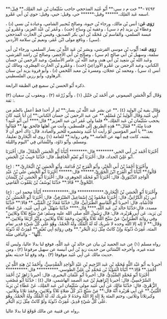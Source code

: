 ٧٤٩٢ -** خت م د سي:** أَبُو عُبَيد المذحجي حاجب سُلَيْمان بْن عَبد المَلِك،** قِيلَ:** اسمه عَبد المَلِك،****** وقيل:****** حي، وقيل: حيي، وقيل: حوي بْن أَبي عَمْرو.

**رَوَى عَن:** أنس بْن مالك، ورجاء بْن حيوة، وصالح بْنجبير الشامي، وعبادة بْن نسي (د) ، وعطاء بْن يزيد (م د سي) ، وعقبة بْن وساج (خت) ، وعُمَر بْن عَبْد العزيز، وعَمْرو بْن عبسة السلمي، والقاسم بْن مُحَمَّد بْن أَبي بكر الصديق، وقيس بْن الحارث المذحجي (سي) ، ونافع مولى ابْن عُمَر، ونعيم بْن سلامة الأردني.

**رَوَى عَنه:** أَيُّوب بْن موسى القرشي، وبشر بْن عَبد اللَّهِ بْن يسار السلمي، ورجاء بْن أَبي سلمة، وسهيل بْن أَبي صالح (م سي) ، وصالح بْن أَبي الأخضر، وصالح بْن راشد القرشي، وعَبد الله بْن سَعِيد بْن أَبي هند، وعبد اللَّه بْن عامر الأَسلميّ، وعبد الرحمن بْن حسان الكناني، وعبد الرحمن بن عَمْرو الأَوزاعِيّ (خت) ، وعَمْرو بْن الحارث المِصْرِي، ومالك بْن أنس (د سي) ، ومحمد بْن عجلان، ومسرة بْن معبد اللخمي (د) ، وأبو فروة يزيد ابن سنان الرهاوي، وأبو رزين الفلسطيني.

ذكره أَبُو الحسن بْن سميع فِي الطبقة الرابعة.

وَقَال أَبُو الْحَسَنِ الميموني عن أَحْمَد بْن حَنْبَل (١) ، وأَبُو زُرْعَة (٢) ، ويعقوب بْن سفيان (٣) : ثقة.

وَقَال بقية بْن الوليد (٤) ،** عن بشر عَبد اللَّه بْن يسار:** لم أر أحدا قط أعمل بالعلم من أَبِي عُبَيد.وَقَال الْوَلِيدُ بْنُ مُسْلِمٍ،** عن عبد الرحمن بْن حسان الكناني:** إن أبا عُبَيد كَانَ يحجب سُلَيْمان بْن عَبد المَلِك،** فلما ولي عُمَر ابن عبد العزيز** قال:**** أين أَبُو عُبَيد؟ فدنا مِنْهُ،** فَقَالَ:** هَذِهِ الطريق إِلَى فلسطين، وأنت من أهلها فالحق بها.** فَقَالُوا بعد:** يا أمير المؤمنين لَوْ رأيت أبا عُبَيد وتشميره للخير والعبادة. قال: ذاك أحق أن لا يفتنه، كانت فِيهِ أبهة عن العامة،** وفي رواية:** للعامة (١) روى له الْبُخَارِيّ تعليقا، ومسلم، وأَبُو دَاوُد، والنَّسَائي فِي "اليوم والليلة.

أَخْبَرَنَا أَحْمَد بْن أَبي الخير،******** قال:******** أَنْبَأَنَا أَبُو الْحَسَنِ الْجَمَّالُ، قال: أَخْبَرَنَا أَبُو عَلِيّ الحداد، قال: أَخْبَرَنَا أَبُو نُعَيْمٍ الْحَافِظُ، قال: حَدَّثَنَا حَبِيبُ بْنُ الْحَسَنِ.

(ح) : وأَخْبَرَنَا أَحْمَدُ بْنُ أَبي الْخَيْرِ، وأَبُو الْفَرَجِ بْنُ قُدَامَةَ، وأَبُو الْحَسَنِ بْنُ الْبُخَارِيِّ،** قَالُوا:** أَنْبَأَنَا أَبُو الْفَرَجِ ابْنُ الْجَوْزِيِّ،****** قال:****** أَخْبَرَنَا أَبُو الْحَسَن علي بْنُ عَبْدِ الْوَاحِدِ الدَّيْنَوَرِيُّ، قال: أَخْبَرَنَا أَبُو مُحَمَّد الجوهري، قال: أَخْبَرَنَا أَبُو الْحَسَنِ بْنُ كَيْسَانَ النَّحْوِيُّ.** قَالا:** حَدَّثَنَا يُوسُفُ بْنُ يَعْقُوبَ الْقَاضِي.

(ح) : وأَخْبَرَنَا أَبُو الْحَسَنِ بْنُ الْبُخَارِيِّ،************ قال:************ أَنْبَأَنَا محمد ابن أَبي زَيْدٍ الْكَرَّانِيُّ، قال: أَخْبَرَنَا مَحْمُودُ بْنُ إِسْمَاعِيلَ الصَّيْرَفِيُّ، قال: أَخْبَرَنَا أَبُو الْحُسَيْنِ بْنُ فَاذْشَاهِ، قال: أخبرنا أَبُو الْقَاسِمِ الطَّبَرَانِيُّ، قال: حَدَّثَنَا مُعَاذُ بْنُ الْمُثَنَّى.** قالا:** حَدَّثَنَا مسدد، قال:حَدَّثَنَا خالد بْن عَبد اللَّهِ،**** قال:**** حَدَّثَنَا سُهَيْلٌ عَن أَبِي عُبَيد، عَنْ عَطَاء بْن يَزِيد، عَن أَبِي هُرَيْرة، قال: قال رَسُولُ اللَّهِ صلى الله عليه وسلم: مَنْ سَبَّحَ ثَلاثًا وثَلاثِينَ" وفِي رِوَايَةِ الطَّبَرَانِيِّ: مَنْ سَبَّحَ اللَّهَ ثَلاثًا وثَلاثِينَ، وحَمَدَ ثَلاثًا وثَلاثِينَ، وكَبَّرَ أَرْبَعًا وثَلاثِينَ،** وَقَال:** لا إله إلا اللَّه وحده لا شَرِيك لَهُ لَهُ الْمُلْكُ ولَهُ الْحَمْدُ، وهُوَ عَلَى كُلِّ شَيْءٍ قدير تمام المئة، غُفِرَتْ ذُنُوبُهُ وإِنْ كَانَتْ مِثْلَ زَبَدِ الْبَحْرِ".** وفِي رِوَايَةِ أَبِي نُعَيْمٍ:** غُفِرَتْ لَهُ ذُنُوبُهُ كُلُّهَا" - والباقي مثله.

رواه مسلم (١) عن عبد الحميد بْن بيان عن خالد بْن عَبد اللَّهِ، فوقع لنا بدلا عاليا، وليس لَهُ عنده غيره. وأخرجه النَّسَائي من حديث زيد بْن أَبي أنيسة عن سهيل مرفوعا (٢) ، ومن حديث مالك عَن أَبِي عُبَيد موقوفا (٣) . وقد وقع لنا حديثه بعلو.

أخبرنا به أَبُو عَبْد اللَّهِ مُحَمَّد بْن عَبد الرَّحِيمِ بْنِ عَبْدِ الْوَاحِدِ الْمَقْدِسِيُّ، وأَحْمَدُ بْنُ هِبَةِ اللَّهِ بْنِ أَحْمَدَ،** قَالا:** أَنْبَأَنَا الْمُؤَيِّدُ بْن مُحَمَّدِ بْن عَلِيٍّ الطوسي،********** قال:********** أَخْبَرَنَا أَبُو مُحَمَّدٍ السَّيِّدِيُّ، قال: أخبرنا أَبُو عُثْمَان البحيري، قال: أخبرنا زَاهِرُ بْنُ أَحْمَدَ السَّرْخَسِيُّ، قال: أخبرنا إِبْرَاهِيمُ بْنُ عبد الصمد الهاشمي، قال (٤) : حَدَّثَنَا أَبُو مُصْعَبٍ الزُّهْرِيّ، قال: حَدَّثَنَا مَالِك عَن أَبِي عُبَيد مولى سُلَيْمان ابن عَبد المَلِك، عَنْ عَطَاءِ بْنِ يَزِيدَ اللَّيْثِيِّ،** عَن أَبِي هُرَيْرة أَنَّهُ قال:** مَنْ سَبَّحَ دُبُرَ كُلِّ صَلاةٍ ثَلاثًا وثَلاثِينَ، وحَمَدَ ثلاثا وثلاثين، وكبرثلاثاً وثلاثين، وختم المئة بِلا إِلَهَ إِلا اللَّهُ وحَدَهُ لا شَرِيك لَهُ، لَهُ الْمُلْكُ ولَهُ الْحَمْدُ، وهُوَ عَلَى كُلِّ شَيْءٍ قَدِيرٌ، غُفِرَتْ ذُنُوبُهُ ولَوْ كَانَتْ مِثْلَ زَبَدِ الْبَحْرِ.

رواه عن قتيبة عن مالك فَوَقَعَ لنا بدلا عاليا.
